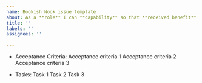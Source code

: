 ```yaml
---
name: Bookish Nook issue template
about: As a **role** I can **capability** so that **received benefit**.
title: ''
labels: ''
assignees: ''

---
```


* Acceptance Criteria:
Acceptance criteria 1
Acceptance criteria 2
Acceptance criteria 3

* Tasks:
Task 1
Task 2
Task 3
